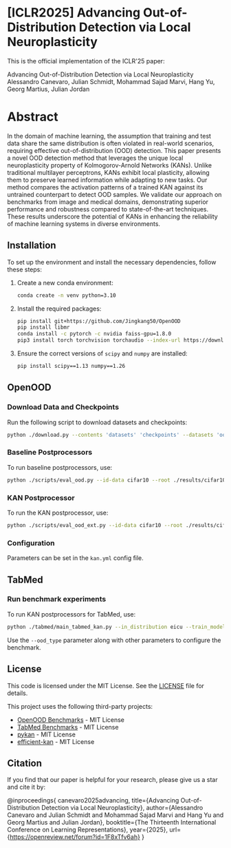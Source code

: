 # [ICLR2025] Advancing Out-of-Distribution Detection via Local Neuroplasticity

This is the official implementation of the ICLR'25 paper:

Advancing Out-of-Distribution Detection via Local Neuroplasticity
Alessandro Canevaro, Julian Schmidt, Mohammad Sajad Marvi, Hang Yu, Georg Martius, Julian Jordan

# Abstract
In the domain of machine learning, the assumption that training and test data share the same distribution is often violated in real-world scenarios, requiring effective out-of-distribution (OOD) detection. This paper presents a novel OOD detection method that leverages the unique local neuroplasticity property of Kolmogorov-Arnold Networks (KANs). Unlike traditional multilayer perceptrons, KANs exhibit local plasticity, allowing them to preserve learned information while adapting to new tasks. Our method compares the activation patterns of a trained KAN against its untrained counterpart to detect OOD samples. We validate our approach on benchmarks from image and medical domains, demonstrating superior performance and robustness compared to state-of-the-art techniques. These results underscore the potential of KANs in enhancing the reliability of machine learning systems in diverse environments.


## Installation

To set up the environment and install the necessary dependencies, follow these steps:

1. Create a new conda environment:
    ```sh
    conda create -n venv python=3.10
    ```

2. Install the required packages:
    ```sh
    pip install git+https://github.com/Jingkang50/OpenOOD
    pip install libmr
    conda install -c pytorch -c nvidia faiss-gpu=1.8.0
    pip3 install torch torchvision torchaudio --index-url https://download.pytorch.org/whl/cu118
    ```

3. Ensure the correct versions of `scipy` and `numpy` are installed:
    ```sh
    pip install scipy==1.13 numpy==1.26
    ```

## OpenOOD

### Download Data and Checkpoints

Run the following script to download datasets and checkpoints:
```sh
python ./download.py --contents 'datasets' 'checkpoints' --datasets 'ood_v1.5' --checkpoints 'ood_v1.5' --save_dir './data' './results' --dataset_mode 'benchmark'
```

### Baseline Postprocessors

To run baseline postprocessors, use:
```sh
python ./scripts/eval_ood.py --id-data cifar10 --root ./results/cifar10_resnet18_32x32_base_e100_lr0.1_default --postprocessor ash
```

### KAN Postprocessor

To run the KAN postprocessor, use:
```sh
python ./scripts/eval_ood_ext.py --id-data cifar10 --root ./results/cifar10_resnet18_32x32_base_e100_lr0.1_default --postprocessor kan
```

### Configuration

Parameters can be set in the `kan.yml` config file.

## TabMed

### Run benchmark experiments

To run KAN postprocessors for TabMed, use:
```sh
python ./tabmed/main_tabmed_kan.py --in_distribution eicu --train_model 1 --architecture FTTransformer
```

Use the `--ood_type` parameter along with other parameters to configure the benchmark.

## License

This code is licensed under the MIT License. See the [LICENSE](LICENSE) file for details.

This project uses the following third-party projects:

- [OpenOOD Benchmarks](https://github.com/Jingkang50/OpenOOD) - MIT License
- [TabMed Benchmarks](https://github.com/mazizmalayeri/TabMedOOD/tree/main?tab=readme-ov-file) - MIT License
- [pykan](https://github.com/KindXiaoming/pykan/tree/master) - MIT License
- [efficient-kan](https://github.com/Blealtan/efficient-kan/tree/master) - MIT License

## Citation

If you find that our paper is helpful for your research, please give us a star and cite it by:

@inproceedings{
canevaro2025advancing,
title={Advancing Out-of-Distribution Detection via Local Neuroplasticity},
author={Alessandro Canevaro and Julian Schmidt and Mohammad Sajad Marvi and Hang Yu and Georg Martius and Julian Jordan},
booktitle={The Thirteenth International Conference on Learning Representations},
year={2025},
url={https://openreview.net/forum?id=1F8xTfv6ah}
}